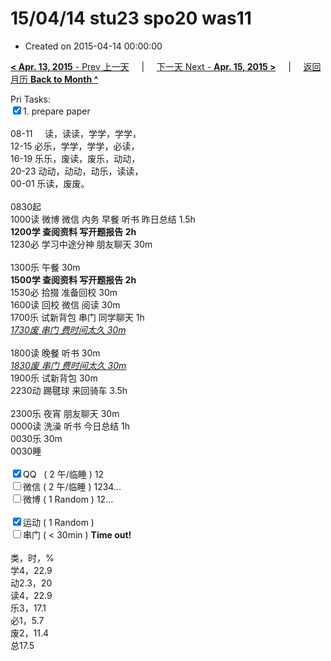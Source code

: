 # 15/04/14 stu23 spo20 was11

- Created on 2015-04-14 00:00:00

[**< Apr. 13, 2015** - Prev 上一天](/lifelogs/2015/04/d13.md) &nbsp; &nbsp; | &nbsp; &nbsp; [下一天 Next - **Apr. 15, 2015 >**](/lifelogs/2015/04/d15.md) &nbsp; &nbsp; |  &nbsp; &nbsp; [返回月历 **Back to Month ^**](/lifelogs/2015/04/index.md)
<br/><div>Pri Tasks:<br/><input type="checkbox" checked="true" />1. prepare paper</div><div><div><br/></div>08-11     读，读读，学学，学学，<br/>12-15 必乐，学学，学学，必读，<br/>16-19 乐乐，废读，废乐，动动，<br/>20-23 动动，动动，动乐，读读，</div><div>00-01 乐读，废废。</div><div><div><br/></div>0830起<br/>1000读 微博 微信 内务 早餐 听书 昨日总结 1.5h</div><div><b>1200学 查阅资料 写开题报告 2h</b></div><div><div>1230必 学习中途分神 朋友聊天 30m</div><div><br/></div>1300乐 午餐 30m</div><div><b>1500学 查阅资料 写开题报告 2h</b></div><div>1530必 拾掇 准备回校 30m</div><div>1600读 回校 微信 阅读 30m</div><div>1700乐 试新背包 串门 同学聊天 1h</div><div><i><u>1730废 串门 费时间太久 30m</u></i></div><div><br/></div><div>1800读 晚餐 听书 30m</div><div><i><u>1830废 串门 费时间太久 30m</u></i> <br/><div>1900乐 试新背包 30m</div><div>2230动 踢毽球 来回骑车 3.5h</div><div><br/></div><div>2300乐 夜宵 朋友聊天 30m</div><div>0000读 洗澡 听书 今日总结 1h</div></div><div>0030乐 30m</div><div>0030睡</div><div><br/></div><div><input type="checkbox" checked="true" />QQ   ( 2 午/临睡 ) 12<br/><input type="checkbox" />微信 ( 2 午/临睡 ) 1234…</div><div><input type="checkbox" />微博 ( 1 Random ) 12…</div><div><br/></div><div><input type="checkbox" checked="true" />运动 ( 1 Random ) </div><div><input type="checkbox" />串门 ( < 30min ) <b>Time out!</b></div><div><div><br/></div>类，时，%<br/>学4，22.9<br/>动2.3，20<br/>读4，22.9<br/>乐3，17.1<br/>必1，5.7<br/>废2，11.4<br/>总17.5</div>
